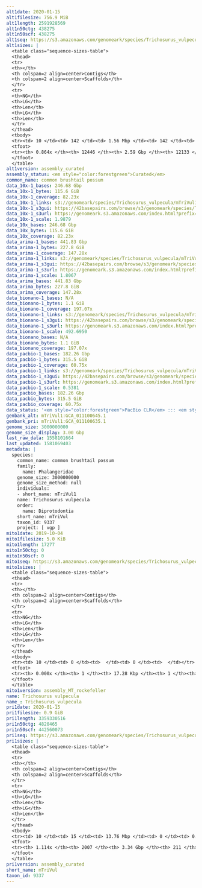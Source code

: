 ```yaml
---
alt1date: 2020-01-15
alt1filesize: 756.9 MiB
alt1length: 2591928569
alt1n50ctg: 438275
alt1n50scf: 438275
alt1seq: https://s3.amazonaws.com/genomeark/species/Trichosurus_vulpecula/mTriVul1/assembly_curated/mTriVul1.alt.cur.20200115.fasta.gz
alt1sizes: |
  <table class="sequence-sizes-table">
  <thead>
  <tr>
  <th></th>
  <th colspan=2 align=center>Contigs</th>
  <th colspan=2 align=center>Scaffolds</th>
  </tr>
  <tr>
  <th>NG</th>
  <th>LG</th>
  <th>Len</th>
  <th>LG</th>
  <th>Len</th>
  </tr>
  </thead>
  <tbody>
  <tr><td> 10 </td><td> 142 </td><td> 1.56 Mbp </td><td> 142 </td><td> 1.56 Mbp </td></tr>  <tr><td> 20 </td><td> 381 </td><td> 1.06 Mbp </td><td> 381 </td><td> 1.06 Mbp </td></tr>  <tr><td> 30 </td><td> 709 </td><td> 0.80 Mbp </td><td> 709 </td><td> 0.80 Mbp </td></tr>  <tr><td> 40 </td><td> 1143 </td><td> 0.60 Mbp </td><td> 1143 </td><td> 0.60 Mbp </td></tr>  <tr style="background-color:#cccccc;"><td> 50 </td><td> 1722 </td><td> 438.28 Kbp </td><td> 1722 </td><td> 438.28 Kbp </td></tr>  <tr><td> 60 </td><td> 2552 </td><td> 297.89 Kbp </td><td> 2552 </td><td> 297.89 Kbp </td></tr>  <tr><td> 70 </td><td> 3898 </td><td> 162.46 Kbp </td><td> 3897 </td><td> 163.04 Kbp </td></tr>  <tr><td> 80 </td><td> 6931 </td><td> 62.47 Kbp </td><td> 6895 </td><td> 63.50 Kbp </td></tr>  <tr><td> 90 </td><td> 0 </td><td>  </td><td> 0 </td><td>  </td></tr>  <tr><td> 100 </td><td> 0 </td><td>  </td><td> 0 </td><td>  </td></tr>  </tbody>
  <tfoot>
  <tr><th> 0.864x </th><th> 12446 </th><th> 2.59 Gbp </th><th> 12133 </th><th> 2.59 Gbp </th></tr>
  </tfoot>
  </table>
alt1version: assembly_curated
assembly_status: <em style="color:forestgreen">Curated</em>
common_name: common brushtail possum
data_10x-1_bases: 246.68 Gbp
data_10x-1_bytes: 115.6 GiB
data_10x-1_coverage: 82.23x
data_10x-1_links: s3://genomeark/species/Trichosurus_vulpecula/mTriVul1/genomic_data/10x/<br>
data_10x-1_s3gui: https://42basepairs.com/browse/s3/genomeark/species/Trichosurus_vulpecula/mTriVul1/genomic_data/10x/
data_10x-1_s3url: https://genomeark.s3.amazonaws.com/index.html?prefix=species/Trichosurus_vulpecula/mTriVul1/genomic_data/10x/
data_10x-1_scale: 1.9879
data_10x_bases: 246.68 Gbp
data_10x_bytes: 115.6 GiB
data_10x_coverage: 82.23x
data_arima-1_bases: 441.83 Gbp
data_arima-1_bytes: 227.8 GiB
data_arima-1_coverage: 147.28x
data_arima-1_links: s3://genomeark/species/Trichosurus_vulpecula/mTriVul1/genomic_data/arima/<br>
data_arima-1_s3gui: https://42basepairs.com/browse/s3/genomeark/species/Trichosurus_vulpecula/mTriVul1/genomic_data/arima/
data_arima-1_s3url: https://genomeark.s3.amazonaws.com/index.html?prefix=species/Trichosurus_vulpecula/mTriVul1/genomic_data/arima/
data_arima-1_scale: 1.8067
data_arima_bases: 441.83 Gbp
data_arima_bytes: 227.8 GiB
data_arima_coverage: 147.28x
data_bionano-1_bases: N/A
data_bionano-1_bytes: 1.1 GiB
data_bionano-1_coverage: 197.07x
data_bionano-1_links: s3://genomeark/species/Trichosurus_vulpecula/mTriVul1/genomic_data/bionano/<br>
data_bionano-1_s3gui: https://42basepairs.com/browse/s3/genomeark/species/Trichosurus_vulpecula/mTriVul1/genomic_data/bionano/
data_bionano-1_s3url: https://genomeark.s3.amazonaws.com/index.html?prefix=species/Trichosurus_vulpecula/mTriVul1/genomic_data/bionano/
data_bionano-1_scale: 492.6950
data_bionano_bases: N/A
data_bionano_bytes: 1.1 GiB
data_bionano_coverage: 197.07x
data_pacbio-1_bases: 182.26 Gbp
data_pacbio-1_bytes: 315.5 GiB
data_pacbio-1_coverage: 60.75x
data_pacbio-1_links: s3://genomeark/species/Trichosurus_vulpecula/mTriVul1/genomic_data/pacbio/<br>
data_pacbio-1_s3gui: https://42basepairs.com/browse/s3/genomeark/species/Trichosurus_vulpecula/mTriVul1/genomic_data/pacbio/
data_pacbio-1_s3url: https://genomeark.s3.amazonaws.com/index.html?prefix=species/Trichosurus_vulpecula/mTriVul1/genomic_data/pacbio/
data_pacbio-1_scale: 0.5381
data_pacbio_bases: 182.26 Gbp
data_pacbio_bytes: 315.5 GiB
data_pacbio_coverage: 60.75x
data_status: '<em style="color:forestgreen">PacBio CLR</em> ::: <em style="color:forestgreen">10x</em> ::: <em style="color:forestgreen">Arima</em>'
genbank_alt: mTriVul1:GCA_011100645.1
genbank_pri: mTriVul1:GCA_011100635.1
genome_size: 3000000000
genome_size_display: 3.00 Gbp
last_raw_data: 1558101664
last_updated: 1581069403
metadata: |
  species:
    common_name: common brushtail possum
    family:
      name: Phalangeridae
    genome_size: 3000000000
    genome_size_method: null
    individuals:
    - short_name: mTriVul1
    name: Trichosurus vulpecula
    order:
      name: Diprotodontia
    short_name: mTriVul
    taxon_id: 9337
    project: [ vgp ]
mito1date: 2019-10-04
mito1filesize: 5.0 KiB
mito1length: 17277
mito1n50ctg: 0
mito1n50scf: 0
mito1seq: https://s3.amazonaws.com/genomeark/species/Trichosurus_vulpecula/mTriVul1/assembly_MT_rockefeller/mTriVul1.MT.20191004.fasta.gz
mito1sizes: |
  <table class="sequence-sizes-table">
  <thead>
  <tr>
  <th></th>
  <th colspan=2 align=center>Contigs</th>
  <th colspan=2 align=center>Scaffolds</th>
  </tr>
  <tr>
  <th>NG</th>
  <th>LG</th>
  <th>Len</th>
  <th>LG</th>
  <th>Len</th>
  </tr>
  </thead>
  <tbody>
  <tr><td> 10 </td><td> 0 </td><td>  </td><td> 0 </td><td>  </td></tr>  <tr><td> 20 </td><td> 0 </td><td>  </td><td> 0 </td><td>  </td></tr>  <tr><td> 30 </td><td> 0 </td><td>  </td><td> 0 </td><td>  </td></tr>  <tr><td> 40 </td><td> 0 </td><td>  </td><td> 0 </td><td>  </td></tr>  <tr style="background-color:#cccccc;"><td> 50 </td><td> 0 </td><td style="background-color:#ff8888;">  </td><td> 0 </td><td style="background-color:#ff8888;">  </td></tr>  <tr><td> 60 </td><td> 0 </td><td>  </td><td> 0 </td><td>  </td></tr>  <tr><td> 70 </td><td> 0 </td><td>  </td><td> 0 </td><td>  </td></tr>  <tr><td> 80 </td><td> 0 </td><td>  </td><td> 0 </td><td>  </td></tr>  <tr><td> 90 </td><td> 0 </td><td>  </td><td> 0 </td><td>  </td></tr>  <tr><td> 100 </td><td> 0 </td><td>  </td><td> 0 </td><td>  </td></tr>  </tbody>
  <tfoot>
  <tr><th> 0.000x </th><th> 1 </th><th> 17.28 Kbp </th><th> 1 </th><th> 17.28 Kbp </th></tr>
  </tfoot>
  </table>
mito1version: assembly_MT_rockefeller
name: Trichosurus vulpecula
name_: Trichosurus_vulpecula
pri1date: 2020-01-15
pri1filesize: 0.9 GiB
pri1length: 3359330516
pri1n50ctg: 4820465
pri1n50scf: 442560073
pri1seq: https://s3.amazonaws.com/genomeark/species/Trichosurus_vulpecula/mTriVul1/assembly_curated/mTriVul1.pri.cur.20200115.fasta.gz
pri1sizes: |
  <table class="sequence-sizes-table">
  <thead>
  <tr>
  <th></th>
  <th colspan=2 align=center>Contigs</th>
  <th colspan=2 align=center>Scaffolds</th>
  </tr>
  <tr>
  <th>NG</th>
  <th>LG</th>
  <th>Len</th>
  <th>LG</th>
  <th>Len</th>
  </tr>
  </thead>
  <tbody>
  <tr><td> 10 </td><td> 15 </td><td> 13.76 Mbp </td><td> 0 </td><td> 0.57 Gbp </td></tr>  <tr><td> 20 </td><td> 41 </td><td> 9.81 Mbp </td><td> 1 </td><td> 463.07 Mbp </td></tr>  <tr><td> 30 </td><td> 76 </td><td> 7.41 Mbp </td><td> 1 </td><td> 463.07 Mbp </td></tr>  <tr><td> 40 </td><td> 122 </td><td> 5.81 Mbp </td><td> 2 </td><td> 445.41 Mbp </td></tr>  <tr style="background-color:#cccccc;"><td> 50 </td><td> 179 </td><td style="background-color:#88ff88;"> 4.82 Mbp </td><td> 3 </td><td style="background-color:#88ff88;"> 442.56 Mbp </td></tr>  <tr><td> 60 </td><td> 248 </td><td> 4.01 Mbp </td><td> 3 </td><td> 442.56 Mbp </td></tr>  <tr><td> 70 </td><td> 332 </td><td> 3.13 Mbp </td><td> 4 </td><td> 310.11 Mbp </td></tr>  <tr><td> 80 </td><td> 447 </td><td> 2.22 Mbp </td><td> 5 </td><td> 285.15 Mbp </td></tr>  <tr><td> 90 </td><td> 605 </td><td> 1.59 Mbp </td><td> 6 </td><td> 275.47 Mbp </td></tr>  <tr><td> 100 </td><td> 849 </td><td> 0.94 Mbp </td><td> 7 </td><td> 267.64 Mbp </td></tr>  </tbody>
  <tfoot>
  <tr><th> 1.114x </th><th> 2007 </th><th> 3.34 Gbp </th><th> 211 </th><th> 3.36 Gbp </th></tr>
  </tfoot>
  </table>
pri1version: assembly_curated
short_name: mTriVul
taxon_id: 9337
---
```

